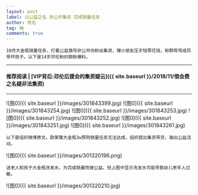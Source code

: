 ```yaml
---
layout: post
label: 以公益之名 非公开集资 完成销量任务
author: 佚名
tag: 锤
comments: true
---
```


    10月大金瓶销量任务，打着公益旗号非公开向粉丝集资，赚小朋友压岁钱零花钱，粉群辱骂成风带坏孩子。以下是14岁邓伦粉的脱粉爆料。

---
#### 推荐阅读 | [VIP背后:邓伦后援会的集资疑云]({{ site.baseurl }}/2018/11/借会费之名疑非法集资)
---
    
![图0]({{ site.baseurl }}/images/301843399.jpg)
![图0]({{ site.baseurl }}/images/301843254.jpg)
![图0]({{ site.baseurl }}/images/301843253.jpg)
![图0]({{ site.baseurl }}/images/301843252.jpg)
![图0]({{ site.baseurl }}/images/301843251.jpg)
![图0]({{ site.baseurl }}/images/301843261.jpg)

    以下是组织微博原文。欧莱雅大金瓶3w预购销量任务无法达成，组织提出集资带货，输出公益活动。

![图0]({{ site.baseurl }}/images/301320196.png)
    
    送老人和孩子大金瓶洗发水，为完成销量而做公益。但上图中显示洗发水可能导致幼儿老年人过敏。

![图0]({{ site.baseurl }}/images/301320210.jpg)
